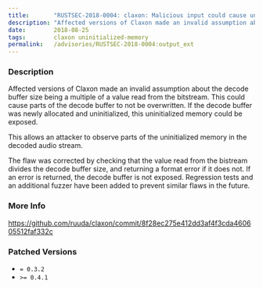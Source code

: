 ```yaml
---
title:       "RUSTSEC-2018-0004: claxon: Malicious input could cause uninitialized memory to be exposed"
description: "Affected versions of Claxon made an invalid assumption about the decode buffer size being a multiple of a value read from the bitstream. This could cause parts of the decode buffer to not be overwritten. If the decode buffer was newly allocated and uninitialized, this uninitialized memory could be exposed. This allows an attacker to observe parts of the uninitialized memory in the decoded audio stream. The flaw was corrected by checking that the value read from the bistream divides the decode buffer size, and returning a format error if it does not. If an error is returned, the decode buffer is not exposed. Regression tests and an additional fuzzer have been added to prevent similar flaws in the future."
date:        2018-08-25
tags:        claxon uninitialized-memory
permalink:   /advisories/RUSTSEC-2018-0004:output_ext
---
```


### Description

Affected versions of Claxon made an invalid assumption about the decode buffer
size being a multiple of a value read from the bitstream. This could cause parts
of the decode buffer to not be overwritten. If the decode buffer was newly
allocated and uninitialized, this uninitialized memory could be exposed.

This allows an attacker to observe parts of the uninitialized memory in the
decoded audio stream.

The flaw was corrected by checking that the value read from the bistream divides
the decode buffer size, and returning a format error if it does not. If an error
is returned, the decode buffer is not exposed. Regression tests and an
additional fuzzer have been added to prevent similar flaws in the future.

### More Info

<https://github.com/ruuda/claxon/commit/8f28ec275e412dd3af4f3cda460605512faf332c>

### Patched Versions

- `= 0.3.2`
- `>= 0.4.1`



